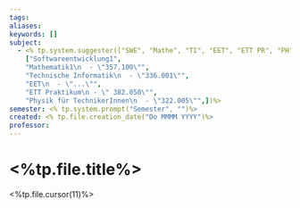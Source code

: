 ```yaml
---
tags: 
aliases: 
keywords: []
subject:
  - <% tp.system.suggester(["SWE", "Mathe", "TI", "EET", "ETT PR", "PH"],
    ["Softwareentwicklung1",
    "Mathematik1\n  - \"357.100\"",
    "Technische Informatik\n  - \"336.001\"",
    "EET\n  - \"...\"",
    "ETT Praktikum\n - \" 382.050\"",
    "Physik für TechnikerInnen\n  - \"322.005\"",])%>
semester: <% tp.system.prompt("Semester", "")%>
created: <% tp.file.creation_date("Do MMMM YYYY")%>
professor:
---
```

 

# <%tp.file.title%>

<%tp.file.cursor(11)%>